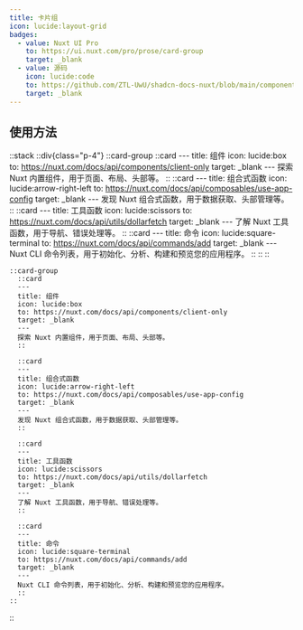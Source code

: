 ```yaml
---
title: 卡片组
icon: lucide:layout-grid
badges:
  - value: Nuxt UI Pro
    to: https://ui.nuxt.com/pro/prose/card-group
    target: _blank
  - value: 源码
    icon: lucide:code
    to: https://github.com/ZTL-UwU/shadcn-docs-nuxt/blob/main/components/content/CardGroup.vue
    target: _blank
---
```


## 使用方法

::stack
  ::div{class="p-4"}
    ::card-group
      ::card
      ---
      title: 组件
      icon: lucide:box
      to: https://nuxt.com/docs/api/components/client-only
      target: _blank
      ---
      探索 Nuxt 内置组件，用于页面、布局、头部等。
      ::
      ::card
      ---
      title: 组合式函数
      icon: lucide:arrow-right-left
      to: https://nuxt.com/docs/api/composables/use-app-config
      target: _blank
      ---
      发现 Nuxt 组合式函数，用于数据获取、头部管理等。
      ::
      ::card
      ---
      title: 工具函数
      icon: lucide:scissors
      to: https://nuxt.com/docs/api/utils/dollarfetch
      target: _blank
      ---
      了解 Nuxt 工具函数，用于导航、错误处理等。
      ::
      ::card
      ---
      title: 命令
      icon: lucide:square-terminal
      to: https://nuxt.com/docs/api/commands/add
      target: _blank
      ---
      Nuxt CLI 命令列表，用于初始化、分析、构建和预览您的应用程序。
      ::
    ::
  ::
  ```mdc
  ::card-group
    ::card
    ---
    title: 组件
    icon: lucide:box
    to: https://nuxt.com/docs/api/components/client-only
    target: _blank
    ---
    探索 Nuxt 内置组件，用于页面、布局、头部等。
    ::

    ::card
    ---
    title: 组合式函数
    icon: lucide:arrow-right-left
    to: https://nuxt.com/docs/api/composables/use-app-config
    target: _blank
    ---
    发现 Nuxt 组合式函数，用于数据获取、头部管理等。
    ::

    ::card
    ---
    title: 工具函数
    icon: lucide:scissors
    to: https://nuxt.com/docs/api/utils/dollarfetch
    target: _blank
    ---
    了解 Nuxt 工具函数，用于导航、错误处理等。
    ::

    ::card
    ---
    title: 命令
    icon: lucide:square-terminal
    to: https://nuxt.com/docs/api/commands/add
    target: _blank
    ---
    Nuxt CLI 命令列表，用于初始化、分析、构建和预览您的应用程序。
    ::
  ::
  ```
:: 